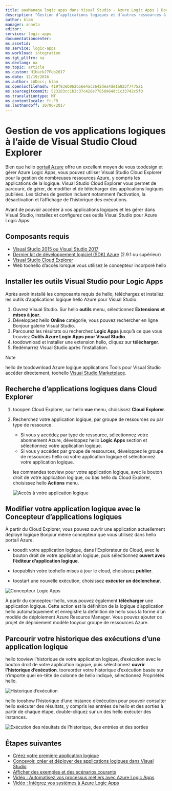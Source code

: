 ```yaml
---
title: aaaManage logic apps dans Visual Studio - Azure Logic Apps | Documents Microsoft
description: "Gestion d’applications logiques et d’autres ressources à l’aide de Visual Studio Cloud Explorer"
author: klam
manager: anneta
editor: 
services: logic-apps
documentationcenter: 
ms.assetid: 
ms.service: logic-apps
ms.workload: integration
ms.tgt_pltfrm: na
ms.devlang: na
ms.topic: article
ms.custom: H1Hack27Feb2017
ms.date: 12/19/2016
ms.author: LADocs; klam
ms.openlocfilehash: 419f83eb062b56e4ac2642dea4de1a025f747521
ms.sourcegitcommit: 523283cc1b3c37c428e77850964dc1c33742c5f0
ms.translationtype: MT
ms.contentlocale: fr-FR
ms.lasthandoff: 10/06/2017
---
```

# <a name="manage-your-logic-apps-with-visual-studio-cloud-explorer"></a>Gestion de vos applications logiques à l’aide de Visual Studio Cloud Explorer

Bien que hello [portail Azure](https://portal.azure.com/) offre un excellent moyen de vous toodesign et gérer Azure Logic Apps, vous pouvez utiliser Visual Studio Cloud Explorer pour la gestion de nombreuses ressources Azure, y compris les applications de la logique. Visual Studio Cloud Explorer vous permet de parcourir, de gérer, de modifier et de télécharger des applications logiques publiées. Les tâches de gestion incluent notamment l’activation, la désactivation et l’affichage de l’historique des exécutions. 

Avant de pouvoir accéder à vos applications logiques et les gérer dans Visual Studio, installez et configurez ces outils Visual Studio pour Azure Logic Apps. 

## <a name="prerequisites"></a>Composants requis

* [Visual Studio 2015 ou Visual Studio 2017](https://www.visualstudio.com/downloads/download-visual-studio-vs.aspx)
* [Dernier kit de développement logiciel (SDK) Azure](https://azure.microsoft.com/downloads/) (2.9.1 ou supérieur)
* [Visual Studio Cloud Explorer](https://marketplace.visualstudio.com/items?itemName=MicrosoftCloudExplorer.CloudExplorerforVisualStudio2015)
* Web toohello d’accès lorsque vous utilisez le concepteur incorporé hello

## <a name="install-visual-studio-tools-for-logic-apps"></a>Installer les outils Visual Studio pour Logic Apps

Après avoir installé les composants requis de hello, téléchargez et installez les outils d’applications logique hello Azure pour Visual Studio.

1. Ouvrez Visual Studio. Sur hello **outils** menu, sélectionnez **Extensions et mises à jour**.
2. Développez hello **Online** catégorie, vous pouvez rechercher en ligne Bonjour galerie Visual Studio.
3. Parcourez les résultats ou recherchez **Logic Apps** jusqu’à ce que vous trouviez **Outils Azure Logic Apps pour Visual Studio**.
4. toodownload et installer une extension hello, cliquez sur **télécharger**.
5. Redémarrez Visual Studio après l’installation.

> [!NOTE]
> hello de toodownload Azure logique applications Tools pour Visual Studio accéder directement, toohello [Visual Studio Marketplace](https://visualstudiogallery.msdn.microsoft.com/e25ad307-46cf-412e-8ba5-5b555d53d2d9).

## <a name="browse-for-logic-apps-in-cloud-explorer"></a>Recherche d’applications logiques dans Cloud Explorer

1.  tooopen Cloud Explorer, sur hello **vue** menu, choisissez **Cloud Explorer**.
2.  Recherchez votre application logique, par groupe de ressources ou par type de ressource. 

    * Si vous y accédez par type de ressource, sélectionnez votre abonnement Azure, développez hello **Logic Apps** section et sélectionnez votre application logique. 
    * Si vous y accédez par groupe de ressources, développez le groupe de ressources hello où votre application logique et sélectionnez votre application logique.

    les commandes tooview pour votre application logique, avec le bouton droit de votre application logique, ou bas hello du Cloud Explorer, choisissez hello **Actions** menu.

    ![Accès à votre application logique](./media/logic-apps-manage-from-vs/browse.png)

## <a name="edit-your-logic-app-with-logic-apps-designer"></a>Modifier votre application logique avec le Concepteur d’applications logiques

À partir du Cloud Explorer, vous pouvez ouvrir une application actuellement déployé logique Bonjour même concepteur que vous utilisez dans hello portail Azure. 

* tooedit votre application logique, dans l’Explorateur de Cloud, avec le bouton droit de votre application logique, puis sélectionnez **ouvert avec l’éditeur d’application logique**. 

* toopublish votre toohello mises à jour le cloud, choisissez **publier**. 

* toostart une nouvelle exécution, choisissez **exécuter un déclencheur**.

![Concepteur Logic Apps](./media/logic-apps-manage-from-vs/designer.png)

À partir du concepteur hello, vous pouvez également **télécharger** une application logique. Cette action est la définition de la logique d’application hello automatiquement et enregistre la définition de hello sous la forme d’un modèle de déploiement Azure Resource Manager. Vous pouvez ajouter ce projet de déploiement modèle tooyour groupe de ressources Azure.

## <a name="browse-your-logic-app-run-history"></a>Parcourir votre historique des exécutions d’une application logique

hello tooview l’historique de votre application logique, d’exécution avec le bouton droit de votre application logique, puis sélectionnez **ouvrir l’historique d’exécution**. tooreorder votre historique d’exécution basée sur n’importe quel en-tête de colonne de hello indiqué, sélectionnez Propriétés hello.

![Historique d’exécution](media/logic-apps-manage-from-vs/runs.png)

hello tooshow l’historique d’une instance d’exécution pour pouvoir consulter hello exécuter des résultats, y compris les entrées de hello et des sorties à partir de chaque étape, double-cliquez sur un des hello exécuter des instances.

![Exécution des résultats de l’historique, des entrées et des sorties](./media/logic-apps-manage-from-vs/history.png)

## <a name="next-steps"></a>Étapes suivantes

* [Créez votre première application logique](logic-apps-create-a-logic-app.md)
* [Concevoir, créer et déployer des applications logiques dans Visual Studio](logic-apps-deploy-from-vs.md)
* [Afficher des exemples et des scénarios courants](logic-apps-examples-and-scenarios.md)
* [Vidéo : Automatisez vos processus métiers avec Azure Logic Apps](http://channel9.msdn.com/Events/Build/2016/T694)
* [Vidéo : Intégrez vos systèmes à Azure Logic Apps](http://channel9.msdn.com/Events/Build/2016/P462)
